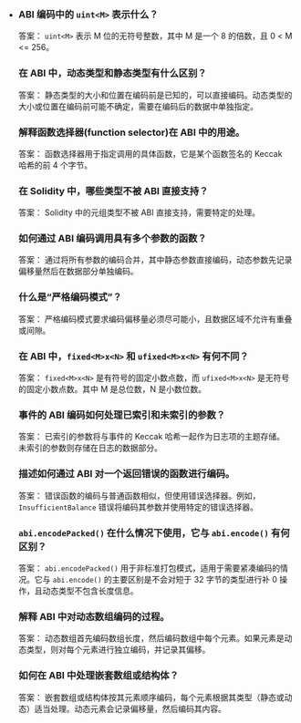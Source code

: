 - ### ABI 编码中的 `uint<M>` 表示什么？

  

  答案： `uint<M>` 表示 M 位的无符号整数，其中 M 是一个 8 的倍数，且 0 < M <= 256。

  ### 在 ABI 中，动态类型和静态类型有什么区别？

  

  答案： 静态类型的大小和位置在编码前是已知的，可以直接编码。动态类型的大小或位置在编码前可能不确定，需要在编码后的数据中单独指定。

  ### 解释函数选择器(function selector)在 ABI 中的用途。

  

  答案： 函数选择器用于指定调用的具体函数，它是某个函数签名的 Keccak 哈希的前 4 个字节。

  ### 在 Solidity 中，哪些类型不被 ABI 直接支持？

  

  答案： Solidity 中的元组类型不被 ABI 直接支持，需要特定的处理。

  ### 如何通过 ABI 编码调用具有多个参数的函数？

  

  答案： 通过将所有参数的编码合并，其中静态参数直接编码，动态参数先记录偏移量然后在数据部分单独编码。

  ### 什么是“严格编码模式”？

  

  答案： 严格编码模式要求编码偏移量必须尽可能小，且数据区域不允许有重叠或间隙。

  ### 在 ABI 中，`fixed<M>x<N>` 和 `ufixed<M>x<N>` 有何不同？

  

  答案： `fixed<M>x<N>` 是有符号的固定小数点数，而 `ufixed<M>x<N>` 是无符号的固定小数点数。其中 M 是总位数，N 是小数位数。

  ### 事件的 ABI 编码如何处理已索引和未索引的参数？

  

  答案： 已索引的参数将与事件的 Keccak 哈希一起作为日志项的主题存储。未索引的参数则存储在日志的数据部分。

  ### 描述如何通过 ABI 对一个返回错误的函数进行编码。

  

  答案： 错误函数的编码与普通函数相似，但使用错误选择器。例如，`InsufficientBalance` 错误将编码其参数并使用特定的错误选择器。

  ### `abi.encodePacked()` 在什么情况下使用，它与 `abi.encode()` 有何区别？

  

  答案： `abi.encodePacked()` 用于非标准打包模式，适用于需要紧凑编码的情况。它与 `abi.encode()` 的主要区别是不会对短于 32 字节的类型进行补 0 操作，且动态类型不包含长度信息。

  ### 解释 ABI 中对动态数组编码的过程。

  

  答案： 动态数组首先编码数组长度，然后编码数组中每个元素。如果元素是动态类型，则对每个元素进行独立编码，并记录其偏移。

  ### 如何在 ABI 中处理嵌套数组或结构体？

  

  答案： 嵌套数组或结构体按其元素顺序编码，每个元素根据其类型（静态或动态）适当处理。动态元素会记录偏移量，然后编码其内容。